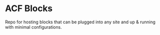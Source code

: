 # ACF Blocks

Repo for hosting blocks that can be plugged into any site and up & running with minimal configurations.